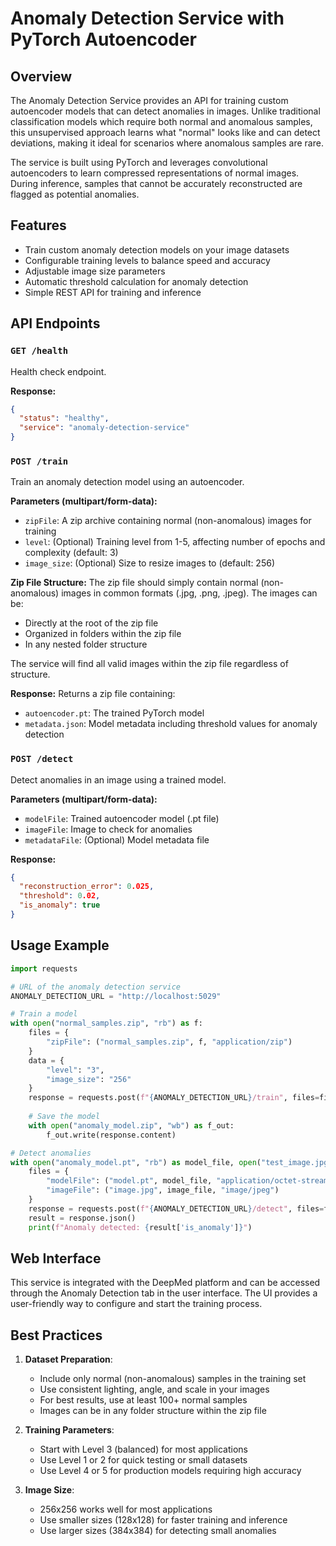# Anomaly Detection Service with PyTorch Autoencoder

## Overview

The Anomaly Detection Service provides an API for training custom autoencoder models that can detect anomalies in images. Unlike traditional classification models which require both normal and anomalous samples, this unsupervised approach learns what "normal" looks like and can detect deviations, making it ideal for scenarios where anomalous samples are rare.

The service is built using PyTorch and leverages convolutional autoencoders to learn compressed representations of normal images. During inference, samples that cannot be accurately reconstructed are flagged as potential anomalies.

## Features

- Train custom anomaly detection models on your image datasets
- Configurable training levels to balance speed and accuracy
- Adjustable image size parameters
- Automatic threshold calculation for anomaly detection
- Simple REST API for training and inference

## API Endpoints

### `GET /health`

Health check endpoint.

**Response:**
```json
{
  "status": "healthy",
  "service": "anomaly-detection-service"
}
```

### `POST /train`

Train an anomaly detection model using an autoencoder.

**Parameters (multipart/form-data):**
- `zipFile`: A zip archive containing normal (non-anomalous) images for training
- `level`: (Optional) Training level from 1-5, affecting number of epochs and complexity (default: 3)
- `image_size`: (Optional) Size to resize images to (default: 256)

**Zip File Structure:**
The zip file should simply contain normal (non-anomalous) images in common formats (.jpg, .png, .jpeg). 
The images can be:
- Directly at the root of the zip file
- Organized in folders within the zip file
- In any nested folder structure

The service will find all valid images within the zip file regardless of structure.

**Response:**
Returns a zip file containing:
- `autoencoder.pt`: The trained PyTorch model
- `metadata.json`: Model metadata including threshold values for anomaly detection

### `POST /detect`

Detect anomalies in an image using a trained model.

**Parameters (multipart/form-data):**
- `modelFile`: Trained autoencoder model (.pt file)
- `imageFile`: Image to check for anomalies
- `metadataFile`: (Optional) Model metadata file

**Response:**
```json
{
  "reconstruction_error": 0.025,
  "threshold": 0.02,
  "is_anomaly": true
}
```

## Usage Example

```python
import requests

# URL of the anomaly detection service
ANOMALY_DETECTION_URL = "http://localhost:5029"

# Train a model
with open("normal_samples.zip", "rb") as f:
    files = {
        "zipFile": ("normal_samples.zip", f, "application/zip")
    }
    data = {
        "level": "3",
        "image_size": "256"
    }
    response = requests.post(f"{ANOMALY_DETECTION_URL}/train", files=files, data=data)
    
    # Save the model
    with open("anomaly_model.zip", "wb") as f_out:
        f_out.write(response.content)

# Detect anomalies
with open("anomaly_model.pt", "rb") as model_file, open("test_image.jpg", "rb") as image_file:
    files = {
        "modelFile": ("model.pt", model_file, "application/octet-stream"),
        "imageFile": ("image.jpg", image_file, "image/jpeg")
    }
    response = requests.post(f"{ANOMALY_DETECTION_URL}/detect", files=files)
    result = response.json()
    print(f"Anomaly detected: {result['is_anomaly']}")
```

## Web Interface

This service is integrated with the DeepMed platform and can be accessed through the Anomaly Detection tab in the user interface. The UI provides a user-friendly way to configure and start the training process.

## Best Practices

1. **Dataset Preparation**:
   - Include only normal (non-anomalous) samples in the training set
   - Use consistent lighting, angle, and scale in your images
   - For best results, use at least 100+ normal samples
   - Images can be in any folder structure within the zip file

2. **Training Parameters**:
   - Start with Level 3 (balanced) for most applications
   - Use Level 1 or 2 for quick testing or small datasets
   - Use Level 4 or 5 for production models requiring high accuracy

3. **Image Size**:
   - 256x256 works well for most applications
   - Use smaller sizes (128x128) for faster training and inference
   - Use larger sizes (384x384) for detecting small anomalies